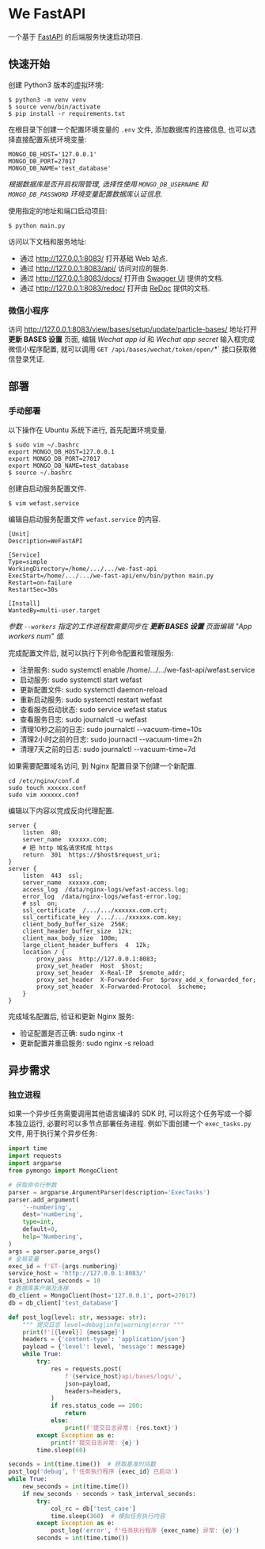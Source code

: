 # We FastAPI

一个基于 [FastAPI](https://fastapi.tiangolo.com/) 的后端服务快速启动项目.

## 快速开始

创建 Python3 版本的虚拟环境:

```shell
$ python3 -m venv venv
$ source venv/bin/activate
$ pip install -r requirements.txt
```

在根目录下创建一个配置环境变量的 `.env` 文件, 添加数据库的连接信息, 也可以选择直接配置系统环境变量:

```shell
MONGO_DB_HOST='127.0.0.1'
MONGO_DB_PORT=27017
MONGO_DB_NAME='test_database'
```

*根据数据库是否开启权限管理, 选择性使用 `MONGO_DB_USERNAME` 和 `MONGO_DB_PASSWORD` 环境变量配置数据库认证信息.*

使用指定的地址和端口启动项目:

```shell
$ python main.py
```

访问以下文档和服务地址:

- 通过 http://127.0.0.1:8083/ 打开基础 Web 站点.
- 通过 http://127.0.0.1:8083/api/ 访问对应的服务.
- 通过 http://127.0.0.1:8083/docs/ 打开由 [Swagger UI](https://github.com/swagger-api/swagger-ui) 提供的文档.
- 通过 http://127.0.0.1:8083/redoc/ 打开由 [ReDoc](https://github.com/Rebilly/ReDoc) 提供的文档.

### 微信小程序

访问 http://127.0.0.1:8083/view/bases/setup/update/particle-bases/ 地址打开 **更新 BASES 设置** 页面, 编辑 *Wechat app id* 和 *Wechat app secret* 输入框完成微信小程序配置, 就可以调用 `GET /api/bases/wechat/token/open/`*` 接口获取微信登录凭证.

## 部署

### 手动部署

以下操作在 Ubuntu 系统下进行, 首先配置环境变量.

```shell
$ sudo vim ~/.bashrc
export MONGO_DB_HOST=127.0.0.1
export MONGO_DB_PORT=27017
export MONGO_DB_NAME=test_database
$ source ~/.bashrc
```

创建自启动服务配置文件.

```shell
$ vim wefast.service
```

编辑自启动服务配置文件 `wefast.service` 的内容.

```shell
[Unit]
Description=WeFastAPI

[Service]
Type=simple
WorkingDirectory=/home/.../.../we-fast-api
ExecStart=/home/.../.../we-fast-api/env/bin/python main.py
Restart=on-failure
RestartSec=30s

[Install]
WantedBy=multi-user.target
```

*参数 `--workers` 指定的工作进程数需要同步在 **更新 BASES 设置** 页面编辑 "App workers num" 值.*

完成配置文件后, 就可以执行下列命令配置和管理服务:

- 注册服务: sudo systemctl enable /home/.../.../we-fast-api/wefast.service
- 启动服务: sudo systemctl start wefast
- 更新配置文件: sudo systemctl daemon-reload
- 重新启动服务: sudo systemctl restart wefast
- 查看服务启动状态: sudo service wefast status
- 查看服务日志: sudo journalctl -u wefast
- 清理10秒之前的日志: sudo journalctl --vacuum-time=10s
- 清理2小时之前的日志: sudo journactl --vacuum-time=2h
- 清理7天之前的日志: sudo journalctl --vacuum-time=7d

如果需要配置域名访问, 到 Nginx 配置目录下创建一个新配置.

```shell
cd /etc/nginx/conf.d
sudo touch xxxxxx.conf
sudo vim xxxxxx.conf
```

编辑以下内容以完成反向代理配置.

```shell
server {
    listen  80;
    server_name  xxxxxx.com;
    # 把 http 域名请求转成 https
    return  301  https://$host$request_uri;
}
server {
    listen  443  ssl;
    server_name  xxxxxx.com;
    access_log  /data/nginx-logs/wefast-access.log;
    error_log  /data/nginx-logs/wefast-error.log;
    # ssl  on;
    ssl_certificate  /.../.../xxxxxx.com.crt;
    ssl_certificate_key  /.../.../xxxxxx.com.key;
    client_body_buffer_size  256K;
    client_header_buffer_size  12k;
    client_max_body_size  100m;
    large_client_header_buffers  4  12k;
    location / {
        proxy_pass  http://127.0.0.1:8083;
        proxy_set_header  Host  $host;
        proxy_set_header  X-Real-IP  $remote_addr;
        proxy_set_header  X-Forwarded-For  $proxy_add_x_forwarded_for;
        proxy_set_header  X-Forwarded-Protocol  $scheme;
    }
}
```

完成域名配置后, 验证和更新 Nginx 服务:

- 验证配置是否正确: sudo nginx -t
- 更新配置并重启服务: sudo nginx -s reload

## 异步需求

### 独立进程

如果一个异步任务需要调用其他语言编译的 SDK 时, 可以将这个任务写成一个脚本独立运行, 必要时可以多节点部署任务进程. 例如下面创建一个 `exec_tasks.py` 文件, 用于执行某个异步任务:

```python
import time
import requests
import argparse
from pymongo import MongoClient

# 获取命令行参数
parser = argparse.ArgumentParser(description='ExecTasks')
parser.add_argument(
    '--numbering',
    dest='numbering',
    type=int,
    default=0,
    help='Numbering',
)
args = parser.parse_args()
# 全局变量
exec_id = f'ET-{args.numbering}'
service_host = 'http://127.0.0.1:8083/'
task_interval_seconds = 10
# 数据库客户端及连接
db_client = MongoClient(host='127.0.0.1', port=27017)
db = db_client['test_database']

def post_log(level: str, message: str):
    """ 提交日志 level=debug|info|warning|error """
    print(f'[{level}] {message}')
    headers = {'content-type': 'application/json'}
    payload = {'level': level, 'message': message}
    while True:
        try:
            res = requests.post(
                f'{service_host}api/bases/logs/',
                json=payload,
                headers=headers,
            )
            if res.status_code == 200:
                return
            else:
                print(f'提交日志异常: {res.text}')
        except Exception as e:
            print(f'提交日志异常: {e}')
        time.sleep(60)

seconds = int(time.time())  # 获取基准时间戳
post_log('debug', f'任务执行程序 {exec_id} 已启动')
while True:
    new_seconds = int(time.time())
    if new_seconds - seconds > task_interval_seconds:
        try:
            col_rc = db['test_case']
            time.sleep(360)  # 模拟任务执行内容
        except Exception as e:
            post_log('error', f'任务执行程序 {exec_name} 异常: {e}')
        seconds = int(time.time())
```
